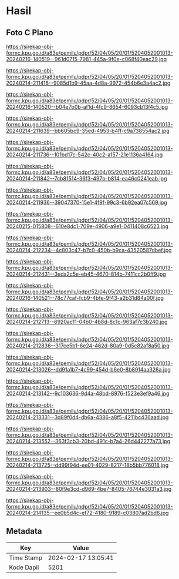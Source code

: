 # Hasil

## Foto C Plano

https://sirekap-obj-formc.kpu.go.id/a83e/pemilu/pdpr/52/04/05/20/01/5204052001013-20240216-140519--961d0715-7981-445a-9f0e-c068f40eac29.jpg

https://sirekap-obj-formc.kpu.go.id/a83e/pemilu/pdpr/52/04/05/20/01/5204052001013-20240214-211418--9085d1b9-45aa-4d8a-9972-454b6e3a4ac2.jpg

https://sirekap-obj-formc.kpu.go.id/a83e/pemilu/pdpr/52/04/05/20/01/5204052001013-20240216-140520--b04e7b0b-af1d-4fc9-8654-6093cb13f4c5.jpg

https://sirekap-obj-formc.kpu.go.id/a83e/pemilu/pdpr/52/04/05/20/01/5204052001013-20240214-211639--bb605bc9-35ed-4953-b4ff-c9a738554ac2.jpg

https://sirekap-obj-formc.kpu.go.id/a83e/pemilu/pdpr/52/04/05/20/01/5204052001013-20240214-211736--101bd17c-542c-40c2-a157-21e1136a4164.jpg

https://sirekap-obj-formc.kpu.go.id/a83e/pemilu/pdpr/52/04/05/20/01/5204052001013-20240214-211842--7cb81514-36f3-497b-b814-ea46c0241eab.jpg

https://sirekap-obj-formc.kpu.go.id/a83e/pemilu/pdpr/52/04/05/20/01/5204052001013-20240214-211936--39047370-15e1-4f9f-99c3-6b92ea07c569.jpg

https://sirekap-obj-formc.kpu.go.id/a83e/pemilu/pdpr/52/04/05/20/01/5204052001013-20240215-015808--610e8dc1-709e-4906-a9e1-0411408c6523.jpg

https://sirekap-obj-formc.kpu.go.id/a83e/pemilu/pdpr/52/04/05/20/01/5204052001013-20240214-212234--4c803c47-b7c0-450b-b9ca-43520587dbef.jpg

https://sirekap-obj-formc.kpu.go.id/a83e/pemilu/pdpr/52/04/05/20/01/5204052001013-20240214-212431--3eda2c5e-eb45-4670-814b-7411cc2b0ff9.jpg

https://sirekap-obj-formc.kpu.go.id/a83e/pemilu/pdpr/52/04/05/20/01/5204052001013-20240216-140521--78c77caf-fcb9-4bfe-9f43-a2b31d84a00f.jpg

https://sirekap-obj-formc.kpu.go.id/a83e/pemilu/pdpr/52/04/05/20/01/5204052001013-20240214-212713--6920ac11-04b0-4b8d-8c1c-963af7c3b240.jpg

https://sirekap-obj-formc.kpu.go.id/a83e/pemilu/pdpr/52/04/05/20/01/5204052001013-20240214-212836--317ce5b1-6e24-462d-80a9-0d5c82af8a50.jpg

https://sirekap-obj-formc.kpu.go.id/a83e/pemilu/pdpr/52/04/05/20/01/5204052001013-20240214-213026--dd91a1b7-4c99-454d-b6e0-8b8914aa326a.jpg

https://sirekap-obj-formc.kpu.go.id/a83e/pemilu/pdpr/52/04/05/20/01/5204052001013-20240214-213142--9c103636-9d4a-48bd-8976-f523e3ef9a46.jpg

https://sirekap-obj-formc.kpu.go.id/a83e/pemilu/pdpr/52/04/05/20/01/5204052001013-20240214-213331--3d89f0d4-db6a-4386-a8f5-4211bc436aad.jpg

https://sirekap-obj-formc.kpu.go.id/a83e/pemilu/pdpr/52/04/05/20/01/5204052001013-20240214-213552--363f3cb3-20bd-491c-b7a4-26d442277a73.jpg

https://sirekap-obj-formc.kpu.go.id/a83e/pemilu/pdpr/52/04/05/20/01/5204052001013-20240214-213725--dd99f94d-ee01-4029-8217-18b5bb776018.jpg

https://sirekap-obj-formc.kpu.go.id/a83e/pemilu/pdpr/52/04/05/20/01/5204052001013-20240214-213903--80f9e3cd-d969-4be7-8405-76744e3031a3.jpg

https://sirekap-obj-formc.kpu.go.id/a83e/pemilu/pdpr/52/04/05/20/01/5204052001013-20240214-214135--ee0b5d4c-ef72-4180-9189-c03807ad2bd6.jpg


## Metadata

| Key        | Value               |
| ---------- | ------------------- |
| Time Stamp | 2024-02-17 13:05:41 |
| Kode Dapil | 5201                |



